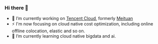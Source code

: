### Hi there 👋


- 🔭 I’m currently working on [Tencent Cloud](https://cloud.tencent.com/), formerly [Meituan](http://meituan.com/)
- ⚡  I'm now focusing on cloud native cost optimization, including online offline colocation, elastic and so on.
- 🌱 I’m currently learning cloud native bigdata and ai.
